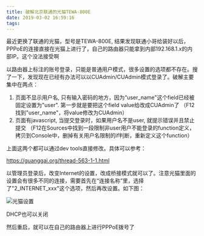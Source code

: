 ```yaml
---
title: 破解北京联通的光猫TEWA-800E
date: 2019-03-02 16:59:16
tags:
---
```

最近更换了联通的光猫，型号是TEWA-800E, 结果发现联通小哥给装好以后，PPPoE的连接直接在光猫上进行了，自己的路由器只能拿到内部192.168.1.x的内部IP。这个没法接受啊

以路由器上标注的账号登录，只能是普通用户模式，很多设置的选项都不存在。搜了一下，发现现在已经有办法可以以CUAdmin/CUAdmin模式登录了。破解主要集中在两点：

1. 页面不显示用户名, 只有输入密码的地方，因为“user_name"这个field已经被固定设置为"user". 第一步就是要把这个field value给改成CUAdmin了 （F12找到"user_name"，将value修改为CUAdmin）
2. 页面有javascript, 当提交登录时，如果用户名不是user, 就提示错误并且禁止提交 （F12在Sources中找到一段限制非user用户不能登录的function定义，拷贝到Console中，删掉有关用户名限制的if判断，重新定义这个function）


上面这两个都可以通过dev tools直接修改。具体可以参考：

https://guanggai.org/thread-563-1-1.html

以管理员登录后，改变Internet的设置，改成桥接模式就可以了。注意光猫里面的设置会有很多不同的连接，需要首先在“连接名称”里，选择了"2_INTERNET_xxx"这个选项，然后再改设置。如下图：

![光猫设置](/img/2019/fiber-modem.jpg)

DHCP也可以关闭

然后重启，就可以在自己的路由器上进行PPPoE拨号了